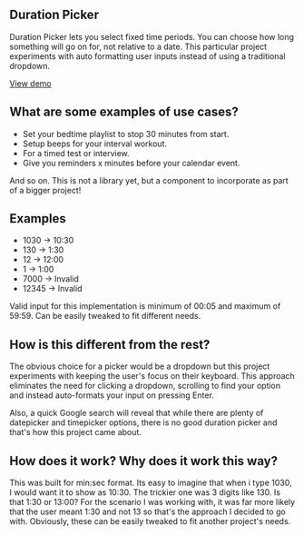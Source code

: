 ## Duration Picker
Duration Picker lets you select fixed time periods. You can choose how long something will go on for, not relative to a date. This particular project experiments with auto formatting user inputs instead of using a traditional dropdown.

[View demo](https://rebeccapanja.github.io/duration-picker/)

## What are some examples of use cases?
* Set your bedtime playlist to stop 30 minutes from start.
* Setup beeps for your interval workout.
* For a timed test or interview.
* Give you reminders x minutes before your calendar event.

And so on. This is not a library yet, but a component to incorporate as part of a bigger project!

## Examples

* 1030 -> 10:30
* 130 -> 1:30
* 12 -> 12:00
* 1 -> 1:00
* 7000 -> Invalid
* 12345 -> Invalid

Valid input for this implementation is minimum of 00:05 and maximum of 59:59. Can be easily tweaked to fit different needs.

## How is this different from the rest?
The obvious choice for a picker would be a dropdown but this project experiments with keeping the user's focus on their keyboard. This approach eliminates the need for clicking a dropdown, scrolling to find your option and instead  auto-formats your input on pressing Enter.

Also, a quick Google search will reveal that while there are plenty of datepicker and timepicker options, there is no good duration picker and that's how this project came about.

## How does it work? Why does it work this way?
This was built for min:sec format. Its easy to imagine that when i type 1030, I would want it to show as 10:30. The trickier one was 3 digits like 130. Is that 1:30 or 13:00? For the scenario I was working with, it was far more likely that the user meant 1:30 and not 13 so that's the approach I decided to go with. Obviously, these can be easily tweaked to fit another project's needs.
